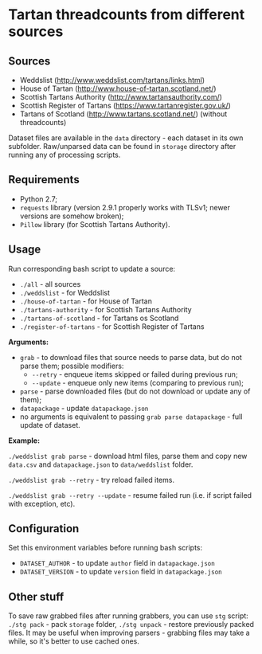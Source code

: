 # Tartan threadcounts from different sources

## Sources

- Weddslist (http://www.weddslist.com/tartans/links.html)
- House of Tartan (http://www.house-of-tartan.scotland.net/)
- Scottish Tartans Authority (http://www.tartansauthority.com/)
- Scottish Register of Tartans (https://www.tartanregister.gov.uk/)
- Tartans of Scotland (http://www.tartans.scotland.net/) (without threadcounts)

Dataset files are available in the `data` directory - each dataset in its
own subfolder. Raw/unparsed data can be found in `storage` directory after 
running any of processing scripts.

## Requirements

- Python 2.7;
- `requests` library (version 2.9.1 properly works with TLSv1; 
newer versions are somehow broken);
- `Pillow` library (for Scottish Tartans Authority).

## Usage

Run corresponding bash script to update a source:

- `./all` - all sources
- `./weddslist` - for Weddslist
- `./house-of-tartan` - for House of Tartan
- `./tartans-authority` - for Scottish Tartans Authority
- `./tartans-of-scotland` - for Tartans os Scotland
- `./register-of-tartans` - for Scottish Register of Tartans

**Arguments:**

- `grab` - to download files that source needs to parse data, but do not parse them;
possible modifiers:
  - `--retry` - enqueue items skipped or failed during previous run;
  - `--update` - enqueue only new items (comparing to previous run); 
- `parse` - parse downloaded files (but do not download or update any of them);
- `datapackage` - update `datapackage.json`
- no arguments is equivalent to passing `grab parse datapackage` - full update of dataset.

**Example:**

`./weddslist grab parse` - download html files, parse them and 
copy new `data.csv` and `datapackage.json` to `data/weddslist` folder.

`./weddslist grab --retry` - try reload failed items. 

`./weddslist grab --retry --update` - resume failed run (i.e. if script failed
with exception, etc). 

## Configuration

Set this environment variables before running bash scripts:

- `DATASET_AUTHOR` - to update `author` field in `datapackage.json`
- `DATASET_VERSION` - to update `version` field in `datapackage.json`

## Other stuff

To save raw grabbed files after running grabbers, you can use `stg` script:
`./stg pack` - pack `storage` folder, `./stg unpack` - restore previously 
packed files. It may be useful when improving parsers - grabbing files may take
a while, so it's better to use cached ones.
